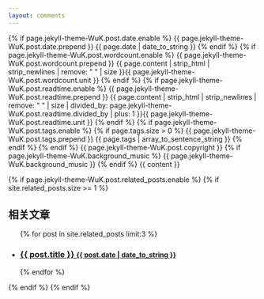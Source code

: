 ```yaml
---
layout: comments
---
```

<div class="post">
  <span class="post-date">
    {% if page.jekyll-theme-WuK.post.date.enable %}
    {{ page.jekyll-theme-WuK.post.date.prepend }}
    {{ page.date | date_to_string }}
    {% endif %}
    {% if page.jekyll-theme-WuK.post.wordcount.enable %}
    {{ page.jekyll-theme-WuK.post.wordcount.prepend }}
    {{ page.content | strip_html | strip_newlines | remove: " " | size }}{{ page.jekyll-theme-WuK.post.wordcount.unit }}
    {% endif %}
    {% if page.jekyll-theme-WuK.post.readtime.enable %}
    {{ page.jekyll-theme-WuK.post.readtime.prepend }}
    {{ page.content | strip_html | strip_newlines | remove: " " | size | divided_by:
    page.jekyll-theme-WuK.post.readtime.divided_by | plus: 1 }}{{ page.jekyll-theme-WuK.post.readtime.unit }}
    {% endif %}
    {% if page.jekyll-theme-WuK.post.tags.enable %}
    {% if page.tags.size > 0 %}
    {{ page.jekyll-theme-WuK.post.tags.prepend }}
    {{ page.tags | array_to_sentence_string }}
    {% endif %}
    {% endif %}
    {{ page.jekyll-theme-WuK.post.copyright }}
    {% if page.jekyll-theme-WuK.background_music %}
    {{ page.jekyll-theme-WuK.background_music }}
    {% endif %}
  </span>
  {{ content }}
</div>

{% if page.jekyll-theme-WuK.post.related_posts.enable %}
{% if site.related_posts.size >= 1 %}
<div class="related">
  <h2>相关文章</h2>
  <ul class="related-posts">
    {% for post in site.related_posts limit:3 %}
    <li>
      <h3>
        <a href="{{ site.baseurl }}{{ post.url }}">
          {{ post.title }}
          <small>{{ post.date | date_to_string }}</small>
        </a>
      </h3>
    </li>
    {% endfor %}
  </ul>
</div>
{% endif %}
{% endif %}

<!-- <iframe frameborder="no" border="0" marginwidth="0" marginheight="0" width=371 height=110 src="//music.163.com/outchain/player?type=0&id=9508900542&auto=0&height=90"></iframe> -->